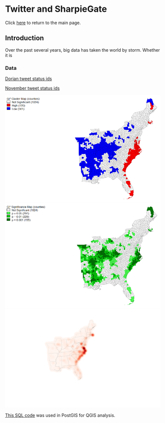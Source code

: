 # Twitter and SharpieGate

Click [here](index.md) to return to the main page.

## Introduction

Over the past several years, big data has taken the world by storm. Whether it is 

### Data

[Dorian tweet status ids](dorianScrub.csv)

[November tweet status ids](novemberScrub.csv)
	
![yes_no](occurnce_map.PNG)	
![sig](significance_map.PNG)
![Q](base_heat.png) 

[This SQL code](dorain.sql) was used in PostGIS for QGIS analysis.
